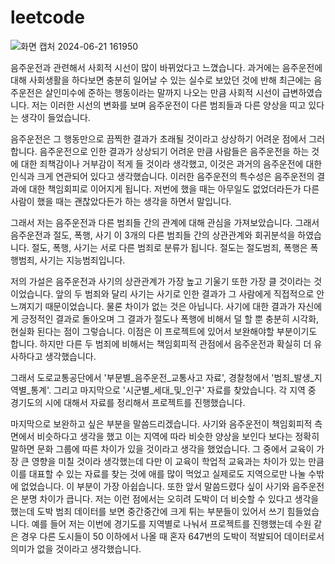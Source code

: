 # leetcode

![화면 캡처 2024-06-21 161950](https://github.com/Yoo-Jaehyuk/leetcode/assets/63570503/8bd3f44a-263d-4a2c-8dc3-60767444f6de)







음주운전과 관련해서 사회적 시선이 많이 바뀌었다고 느꼈습니다.
과거에는 음주운전에 대해 사회생활을 하다보면 충분히 일어날 수 있는 실수로 보았던 것에 반해
최근에는 음주운전은 살인미수에 준하는 행동이라는 말까지 나오는 만큼 사회적 시선이 급변하였습니다.
저는 이러한 시선의 변화를 보며 음주운전이 다른 범죄들과 다른 양상을 띠고 있다는 생각이 들었습니다.

음주운전은 그 행동만으로 끔찍한 결과가 초래될 것이라고 상상하기 어려운 점에서 그러합니다.
음주운전으로 인한 결과가 상상되기 어려운 만큼 사람들은 음주운전을 하는 것에 대한 죄책감이나 거부감이 적게 들 것이라 생각했고,
이것은 과거의 음주운전에 대한 인식과 크게 연관되어 있다고 생각했습니다.
이러한 음주운전의 특수성은 음주운전의 결과에 대한 책임회피로 이어지게 됩니다.
저번에 했을 때는 아무일도 없었더라든가 다른 사람이 했을 때는 괜찮았다든가 하는 생각을 하면서 말입니다.

그래서 저는 음주운전과 다른 범죄들 간의 관계에 대해 관심을 가져보았습니다.
그래서 음주운전과 절도, 폭행, 사기 이 3개의 다른 범죄들 간의 상관관계와 회귀분석을 하였습니다.
절도, 폭행, 사기는 서로 다른 범죄로 분류가 됩니다.
절도는 절도범죄, 폭행은 폭행범죄, 사기는 지능범죄입니다.

저의 가설은 음주운전과 사기의 상관관계가 가장 높고 기울기 또한 가장 클 것이라는 것이었습니다.
앞의 두 범죄와 달리 사기는 사기로 인한 결과가 그 사람에게 직접적으로 안 느껴지기 때문이었습니다.
물론 차이가 없는 것은 아닙니다.
사기에 대한 결과가 자신에게 긍정적인 결과로 돌아오며 그 결과가 절도나 폭행에 비해서 덜 할 뿐 충분히 시각화, 현실화 된다는 점이 그렇습니다.
이점은 이 프로젝트에 있어서 보완해야할 부분이기도 합니다.
하지만 다른 두 범죄에 비해서는 책임회피적 관점에서 음주운전과 확실히 더 유사하다고 생각했습니다.

그래서 도로교통공단에서 '부문별_음주운전_교통사고 자료', 경찰청에서 '범죄_발생_지역별_통계'. 그리고 마지막으로 '시군별_세대_및_인구' 자료를 찾았습니다.
각 지역 중 경기도의 시에 대해서 자료를 정리해서 프로젝트를 진행했습니다.

마지막으로 보완하고 싶은 부분을 말씀드리겠습니다.
사기와 음주운전이 책임회피적 측면에서 비슷하다고 생각을 했고
이는 지역에 따라 비슷한 양상을 보인다 보다는 정확히 말하면 문화 그룹에 따른 차이가 있을 것이라고 생각을 했었습니다.
그 중에서 교육이 가장 큰 영향을 미칠 것이라 생각했는데 다만 이 교육이 학업적 교육과는 차이가 있는 만큼
이를 대표할 수 있는 자료를 찾는 것에 애를 많이 먹었고 실제로도 지역으로만 나눌 수밖에 없었습니다.
이 부분이 가장 아쉽습니다.
또한 앞서 말씀드렸다 싶이 사기와 음주운전은 분명 차이가 큽니다.
저는 이런 점에서는 오히려 도박이 더 비슷할 수 있다고 생각을 했는데
도박 범죄 데이터를 보면 중간중간에 크게 튀는 부분들이 있어서 쓰기 힘들었습니다.
예를 들어 저는 이번에 경기도를 지역별로 나눠서 프로젝트를 진행했는데
수원 같은 경우 다른 도시들이 50 이하에서 나올 때 혼자 647번의 도박이 적발되어 데이터로서 의미가 없을 것이라고 생각했습니다.


